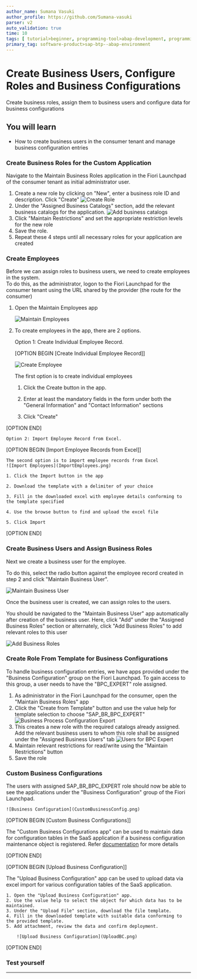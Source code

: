 ```yaml
---
author_name: Sumana Vasuki
author_profile: https://github.com/Sumana-vasuki
parser: v2
auto_validation: true
time: 10
tags: [ tutorial>beginner, programming-tool>abap-development, programming-tool>abap-extensibility, tutorial>license]
primary_tag: software-product>sap-btp--abap-environment
---
```


# Create Business Users, Configure Roles and Business Configurations

<!-- description -->Create business roles, assign them to business users and configure data for business configurations

## You will learn

- How to create business users in the consumer tenant and manage business configuration entries

### Create Business Roles for the Custom Application

Navigate to the Maintain Business Roles application in the Fiori Launchpad of the consumer tenant as initial administrator user.

1. Create a new role by clicking on "New", enter a business role ID and description. Click "Create"
![Create Role](CreateRole.png)
2. Under the "Assigned Business Catalogs" section, add the relevant business catalogs for the application.
![Add business catalogs](AddBusinessCatalogs.png)
3. Click "Maintain Restrictions" and set the appropriate restriction levels for the new role
4. Save the role.
5. Repeat these 4 steps until all necessary roles for your application are created  

### Create Employees

Before we can assign roles to business users, we need to create employees in the system.  
To do this, as the administrator, logon to the Fiori Launchpad for the consumer tenant using the URL shared by the provider (the route for the consumer)

1. Open the Maintain Employees app

    ![Maintain Employees](MaintainEmployees.png)

2. To create employees in the app, there are 2 options.

    Option 1: Create Individual Employee Record.

    [OPTION BEGIN [Create Individual Employee Record]]

    ![Create Employee](CreateEmployee.png)

    The first option is to create individual employees

    1. Click the Create button in the app.

    2. Enter at least the mandatory fields in the form under both the "General Information" and "Contact Information" sections

    3. Click "Create"

[OPTION END]

    Option 2: Import Employee Record from Excel.

[OPTION BEGIN [Import Employee Records from Excel]]

    The second option is to import employee records from Excel
    ![Import Employees](ImportEmployees.png)

    1. Click the Import button in the app

    2. Download the template with a delimiter of your choice

    3. Fill in the downloaded excel with employee details conforming to the template specified

    4. Use the browse button to find and upload the excel file

    5. Click Import

[OPTION END]

### Create Business Users and Assign Business Roles

Next we create a business user for the employee.  

To do this, select the radio button against the employee record created in step 2 and click "Maintain Business User".

![Maintain Business User](MaintainBusinessUser.png)

Once the business user is created, we can assign roles to the users.

You should be navigated to the "Maintain Business User" app automatically after creation of the business user. Here, click "Add" under the "Assigned Business Roles" section or alternately, click "Add Business Roles" to add relevant roles to this user

![Add Business Roles](AddBusinessRoles.png)

### Create Role From Template for Business Configurations

To handle business configuration entries, we have apps provided under the "Business Configuration" group on the Fiori Launchpad. To gain access to this group, a user needs to have the "BPC\_EXPERT" role assigned.

1. As administrator in the Fiori Launchpad for the consumer, open the "Maintain Business Roles" app
2. Click the "Create from Template" button and use the value help for template selection to choose "SAP\_BR\_BPC\_EXPERT"
![Business Process Configuration Export](BPCExpert.png)
3. This creates a new role with the required catalogs already assigned. Add the relevant business users to whom this role shall be assigned under the "Assigned Business Users" tab
![Users for BPC Expert](UsersForBPCExpert.png)
4. Maintain relevant restrictions for read/write using the "Maintain Restrictions" button
5. Save the role

### Custom Business Configurations

The users with assigned  SAP\_BR\_BPC\_EXPERT role should now be able to see the applications under the "Business Configuration" group of the Fiori Launchpad.

    ![Business Configuration](CustomBusinessConfig.png)

[OPTION BEGIN [Custom Business Configurations]]

The "Custom Business Configurations app" can be used to maintain data for configuration tables in the SaaS application if a business configuration maintenance object is registered. Refer [documentation](https://help.sap.com/docs/BTP/65de2977205c403bbc107264b8eccf4b/508d406ac92043dba95f694144803c26.html?locale=en-US) for more details

[OPTION END]

[OPTION BEGIN  [Upload Business Configuration]]

The "Upload Business Configuration" app can be used to upload data via excel import for various configuration tables of the SaaS application.

    1. Open the "Upload Business Configuration" app.
    2. Use the value help to select the object for which data has to be maintained.
    3. Under the "Upload File" section, download the file template.
    4. Fill in the downloaded template with suitable data conforming to the provided template.
    5. Add attachment, review the data and confirm deployment.

        ![Upload Business Configuration](UploadBC.png)

[OPTION END]

### Test yourself

---
